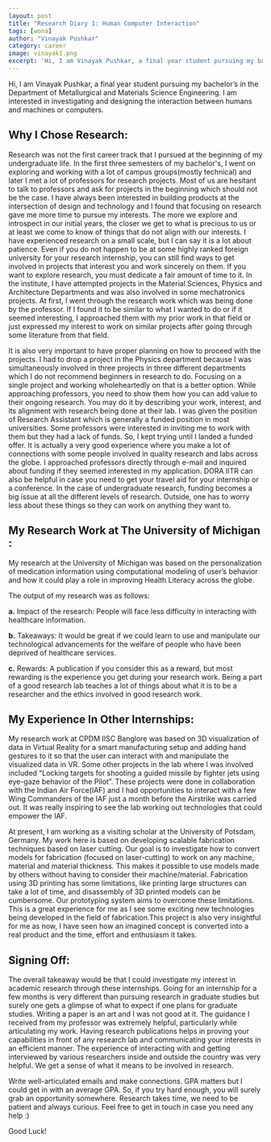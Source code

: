 ```yaml
---
layout: post
title: "Research Diary 1: Human Computer Interaction"
tags: [wona]
author: "Vinayak Pushkar"
category: career 
image: vinayak1.png
excerpt: 'Hi, I am Vinayak Pushkar, a final year student pursuing my bachelor’s in the Department of Metallurgical and Materials Science Engineering. I am interested in investigating and designing the interaction between humans and machines or computers. '
--- 
```


Hi, I am Vinayak Pushkar, a final year student pursuing my bachelor’s in the Department of Metallurgical and Materials Science Engineering. I am interested in investigating and designing the interaction between humans and machines or computers. 

## Why I Chose Research: 

Research was not the first career track that I pursued at the beginning of my undergraduate life. In the first three semesters of my bachelor's, I went on exploring and working with a lot of campus groups(mostly technical) and later I met a lot of professors for research projects. Most of us are hesitant to talk to professors and ask for projects in the beginning which should not be the case. I have always been interested in building products at the intersection of design and technology and I found that focusing on research gave me more time to pursue my interests. The more we explore and introspect in our initial years, the closer we get to what is precious to us or at least we come to know of things that do not align with our interests. I have experienced research on a small scale, but I can say it is a lot about patience. Even if you do not happen to be at some highly ranked foreign university for your research internship, you can still find ways to get involved in projects that interest you and work sincerely on them. If you want to explore research, you must dedicate a fair amount of time to it. In the institute, I have attempted projects in the Material Sciences, Physics and Architecture Departments and was also involved in some mechatronics projects. At first, I went through the research work which was being done by the professor. If I found it to be similar to what I wanted to do or if it seemed interesting, I approached them with my prior work in that field or just expressed my interest to work on similar projects after going through some literature from that field. 
            
It is also very important to have proper planning on how to proceed with the projects.
I had to drop a project in the Physics department because I was simultaneously involved in three projects in three different departments which I do not recommend beginners in research to do. Focusing on a single project and working wholeheartedly on that is a better option. While approaching professors, you need to show them how you can add value to their ongoing research. You may do it by describing your work, interest, and its alignment with research being done at their lab. I was given the position of Research Assistant which is generally a funded position in most universities. Some professors were interested in inviting me to work with them but they had a lack of funds. So, I kept trying until I landed a funded offer. It is actually a very good experience where you make a lot of connections with some people involved in quality research and labs across the globe. I approached professors directly through e-mail and inquired about funding if they seemed interested in my application. DORA IITR can also be helpful in case you need to get your travel aid for your internship or a conference. In the case of undergraduate research, funding becomes a big issue at all the different levels of research. Outside, one has to worry less about these things so they can work on anything they want to. 


## My Research Work at The University of Michigan : 

My research at the University of Michigan was based on the personalization of medication information using computational modeling of user’s behavior and how it could play a role in improving Health Literacy across the globe.

The output of my  research was as follows: 


**a.** Impact of the research: People will face less difficulty in interacting with healthcare information.


**b.** Takeaways:  It would be great if we could learn to use and manipulate our technological advancements for the welfare of people who have been deprived of healthcare services.


**c.** Rewards:  A publication if you consider this as a reward, but most rewarding is the experience you get during your research work. Being a part of a good research lab teaches a lot of things about what it is to be a researcher and the ethics involved in good research work.

## My Experience In Other Internships:
My research work at CPDM IISC Banglore was based on 3D visualization of data in Virtual Reality for a smart manufacturing setup and adding hand gestures to it so that the user can interact with and manipulate the visualized data in VR. Some other projects in the lab where I was involved included “Locking targets for shooting a guided missile by fighter jets using eye-gaze behavior of the Pilot”. These projects were done in collaboration with the Indian Air Force(IAF) and I had opportunities to interact with a few Wing Commanders of the IAF just a month before the Airstrike was carried out. It was really inspiring to see the lab working out technologies that could empower the IAF.

At present, I am working as a visiting scholar at the University of Potsdam, Germany. My work here is based on developing scalable fabrication techniques based on laser cutting. Our goal is to investigate how to convert models for fabrication (focused on laser-cutting) to work on any machine, material and material thickness. This makes it possible to use models made by others without having to consider their machine/material. Fabrication using 3D printing has some limitations, like printing large structures can take a lot of time, and disassembly of 3D printed models can be cumbersome. Our prototyping system aims to overcome these limitations. This is a great experience for me as I see some exciting new technologies being developed in the field of fabrication.This project is also very insightful for me as now, I have seen how an imagined concept is converted into a real product and the time, effort and enthusiasm it takes.





## Signing Off: 

The overall takeaway would be that I could investigate my interest in academic research through these internships. Going for an internship for a few months is very different than pursuing research in graduate studies but surely one gets a glimpse of what to expect if one plans for graduate studies. Writing a paper is an art and I was not good at it. The guidance I received from my professor was extremely helpful, particularly while articulating my work. Having research publications helps in proving your capabilities in front of any research lab and communicating your interests in an efficient manner. The experience of interacting with and getting interviewed by various researchers inside and outside the country was very helpful. We get a sense of what it means to be involved in research. 

Write well-articulated emails and make connections. GPA matters but I could get in with an average GPA. So, if you try hard enough, you will surely grab an opportunity somewhere.  Research takes time, we need to be patient and always curious. Feel free to get in touch in case you need any help :) 

Good Luck!





